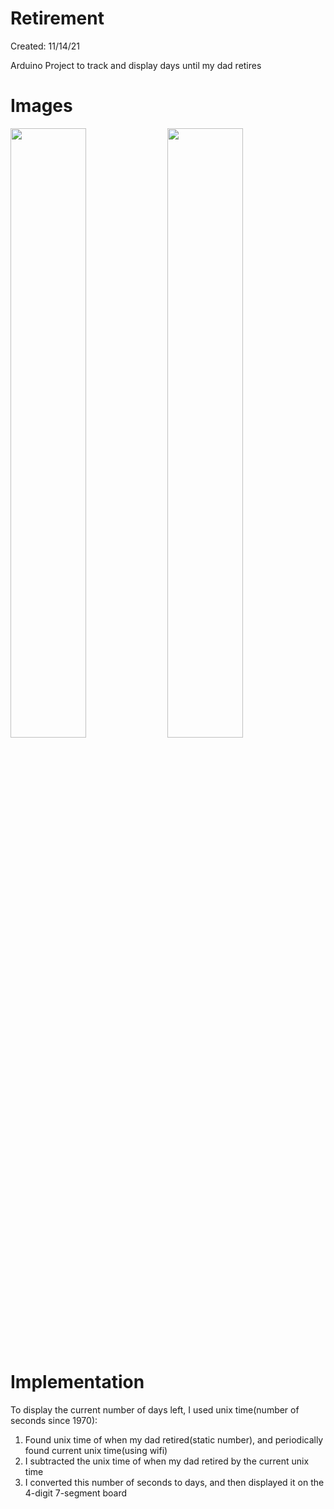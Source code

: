 # Retirement
Created: 11/14/21

Arduino Project to track and display days until my dad retires

# Images

<img src="https://user-images.githubusercontent.com/90977640/200122432-5d711601-ff72-49dd-9905-7b01ff2c2cdc.JPG" width=49% height=50%>

<img src="https://user-images.githubusercontent.com/90977640/200122430-a01f5e60-fe14-4f1d-9fc5-928b7bc3b951.JPG" width=49% height=50%>

# Implementation
To display the current number of days left, I used unix time(number of seconds since 1970):
1. Found unix time of when my dad retired(static number), and periodically found current unix time(using wifi)
2. I subtracted the unix time of when my dad retired by the current unix time
3. I converted this number of seconds to days, and then displayed it on the 4-digit 7-segment board

